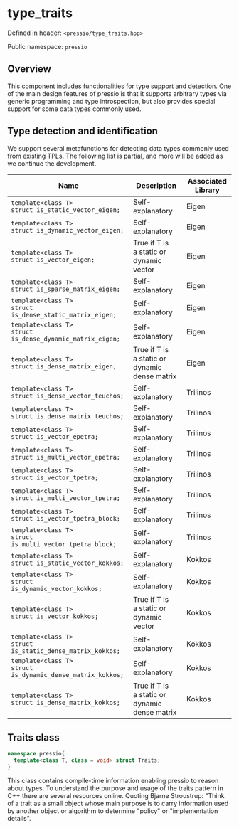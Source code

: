 
# type_traits

Defined in header: `<pressio/type_traits.hpp>`

Public namespace: `pressio`

## Overview

This component includes functionalities for type support and detection.
One of the main design features of pressio is that it supports arbitrary
types via generic programming and type introspection, but also
provides special support for some data types commonly used.

## Type detection and identification

We support several metafunctions for detecting
data types commonly used from existing TPLs.
The following list is partial, and more will be added as we continue the development.

| Name                                                               | Description                                         | Associated Library |
|--------------------------------------------------------------------|-----------------------------------------------------|--------------------|
| `template<class T>` <br/> `struct is_static_vector_eigen;`         | Self-explanatory                                    | Eigen              |
| `template<class T>` <br/> `struct is_dynamic_vector_eigen;`        | Self-explanatory                                    | Eigen              |
| `template<class T>` <br/> `struct is_vector_eigen;`                | True if T is <br/> a static or dynamic vector       | Eigen              |
| `template<class T>` <br/> `struct is_sparse_matrix_eigen;`         | Self-explanatory                                    | Eigen              |
| `template<class T>` <br/> `struct is_dense_static_matrix_eigen;`   | Self-explanatory                                    | Eigen              |
| `template<class T>` <br/> `struct is_dense_dynamic_matrix_eigen;`  | Self-explanatory                                    | Eigen              |
| `template<class T>` <br/> `struct is_dense_matrix_eigen;`          | True if T is <br/> a static or dynamic dense matrix | Eigen              |
| `template<class T>` <br/> `struct is_dense_vector_teuchos;`        | Self-explanatory                                    | Trilinos           |
| `template<class T>` <br/> `struct is_dense_matrix_teuchos;`        | Self-explanatory                                    | Trilinos           |
| `template<class T>` <br/> `struct is_vector_epetra;`               | Self-explanatory                                    | Trilinos           |
| `template<class T>` <br/> `struct is_multi_vector_epetra;`         | Self-explanatory                                    | Trilinos           |
| `template<class T>` <br/> `struct is_vector_tpetra;`               | Self-explanatory                                    | Trilinos           |
| `template<class T>` <br/> `struct is_multi_vector_tpetra;`         | Self-explanatory                                    | Trilinos           |
| `template<class T>` <br/> `struct is_vector_tpetra_block;`         | Self-explanatory                                    | Trilinos           |
| `template<class T>` <br/> `struct is_multi_vector_tpetra_block;`   | Self-explanatory                                    | Trilinos           |
| `template<class T>` <br/> `struct is_static_vector_kokkos;`        | Self-explanatory                                    | Kokkos             |
| `template<class T>` <br/> `struct is_dynamic_vector_kokkos;`       | Self-explanatory                                    | Kokkos             |
| `template<class T>` <br/> `struct is_vector_kokkos;`               | True if T is <br/> a static or dynamic vector       | Kokkos             |
| `template<class T>` <br/> `struct is_static_dense_matrix_kokkos;`  | Self-explanatory                                    | Kokkos             |
| `template<class T>` <br/> `struct is_dynamic_dense_matrix_kokkos;` | Self-explanatory                                    | Kokkos             |
| `template<class T>` <br/> `struct is_dense_matrix_kokkos;`         | True if T is <br/> a static or dynamic dense matrix | Kokkos             |

## Traits class

```cpp
namespace pressio{
  template<class T, class = void> struct Traits;
}
```

This class contains compile-time information enabling pressio to reason about types.
To understand the purpose and usage of the traits pattern in C++ there are several resources online.
Quoting Bjarne Stroustrup: "Think of a trait as a small object whose main purpose
is to carry information used by another object or algorithm
to determine "policy" or "implementation details".
